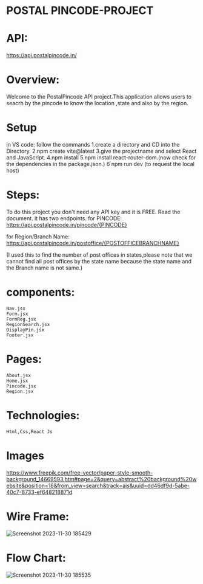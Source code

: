# POSTAL PINCODE-PROJECT

# API:

  https://api.postalpincode.in/

 # Overview:
 Welcome to the PostalPincode API project.This application allows users to  seacrh by the pincode to know the location ,state and also by the region.

 # Setup
 in VS code: follow the commands
 1.create a directory and CD into the Directory.
 2.npm create vite@latest
 3.give the projectname and select React and JavaScript.
 4.npm install
 5.npm install react-router-dom.(now check for the dependencies in the package.json.)
 6 npm run dev (to request the local host)

# Steps:
 To do this project you don't need any API key and  it is FREE. Read the document.
 it has two endpoints.
 for PINCODE:
 https://api.postalpincode.in/pincode/{PINCODE}

 for Region/Branch Name:
  https://api.postalpincode.in/postoffice/{POSTOFFICEBRANCHNAME}
  
  (I used this to find the number of post offices in states,please note that we cannot find all post offices by the state name because the state name and the Branch name is not same.)

  # components:
    Nav.jsx
    Form.jsx
    FormReg.jsx
    RegionSearch.jsx
    DisplayPin.jsx
    Footer.jsx

  # Pages:
    About.jsx
    Home.jsx
    Pincode.jsx
    Region.jsx

  # Technologies:
    Html,Css,React Js

  # Images
  https://www.freepik.com/free-vector/paper-style-smooth-background_14669593.htm#page=2&query=abstract%20background%20website&position=16&from_view=search&track=ais&uuid=dd46df9d-5abe-40c7-8733-ef648218871d

 # Wire Frame:
 
![Screenshot 2023-11-30 185429](https://github.com/rani-motru/pincode-project/assets/137830826/7d82d131-ac1b-40eb-ae80-746ff09a120b)

# Flow Chart:
![Screenshot 2023-11-30 185535](https://github.com/rani-motru/pincode-project/assets/137830826/5ee9e245-ed08-4749-be59-9e57ebce45dc)
